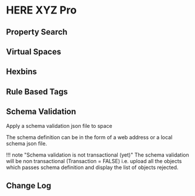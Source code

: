 # HERE XYZ Pro

## Property Search

## Virtual Spaces

## Hexbins

## Rule Based Tags

## Schema Validation

Apply a schema validation json file to space

The schema definition can be in the form of a web address or a local schema json file.

!!! note "Schema validation is not transactional (yet)"
    The schema validation will be non transactional (Transaction = FALSE) i.e. upload all the objects which passes schema definition and display the list of objects rejected.

## Change Log
